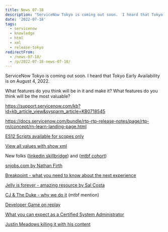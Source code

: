 ```yaml
---
title: News 07-18
description: "ServiceNow Tokyo is coming out soon.  I heard that Tokyo Early Availability is on August 4, 2022.\r\n\r\nWhat features do you think will be in it and make it?  W..."
date: '2022-07-18'
tags:
  - servicenow
  - knowledge
  - html
  - xml
  - release-tokyo
redirectFrom:
  - /news-07-18/
  - /p/2022-07-18-news-07-18/
---
```


ServiceNow Tokyo is coming out soon.  I heard that Tokyo Early Availability is on August 4, 2022.

What features do you think will be in it and make it?  What features do you think will be the most valuable?

<https://support.servicenow.com/kb?id=kb_article_view&sysparm_article=KB0718545>

<https://docs.servicenow.com/bundle/rtp-rtp-release-notes/page/rtp-rn/concept/rn-learn-landing-page.html>

[ES12 Scripts available for scopes only](https://www.linkedin.com/posts/figenschow_servicenow-tokyo-es12-activity-6953988502296354816-THi_/?utm_source=linkedin_share&utm_medium=member_desktop_web)

[View all values with show xml](https://www.linkedin.com/posts/laurence-tindall-28757912a_servicenow-glidefast-activity-6953732451600916481-RM6s/?utm_source=linkedin_share&utm_medium=member_desktop_web)

New folks ([linkedin skillbridge](https://www.linkedin.com/search/results/content/?keywords=servicenow%20skillbridge&origin=FACETED_SEARCH&sid=E%2Ci&sortBy=%22date_posted%22)) and ([mtbf cohort](https://twitter.com/search?q=%40mytechbf%20acceptance&src=typed_query&f=live))

[snjobs.com by Nathan Firth](https://snjobs.com)

[Breakpoint - what you need to know about the next experience](https://omny.fm/shows/break-point/what-you-need-to-know-about-the-next-experience-wi)

[Jelly is forever - amazing resource by Sal Costa](https://sn-aug.gumroad.com/l/mZaGH)

[CJ & The Duke - why we do it](https://share.transistor.fm/s/fc855a7a) (mtbf mention)

[Developer Game on replay](https://www.youtube.com/watch?v=CIKRTI_uYSI&t)

[What you can expect as a Certified System Administrator](https://www.youtube.com/watch?v=sTb0A8ByWx0&feature=youtu.be)

[Justin Meadows killing it with his content](https://news.jace.pro/public-feed/130)